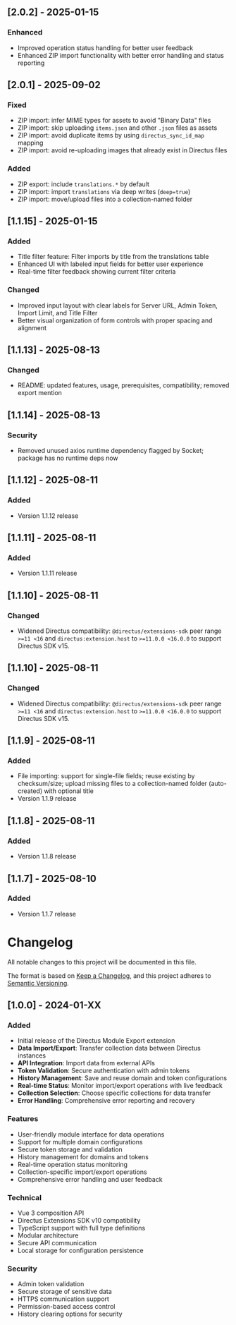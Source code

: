## [2.0.2] - 2025-01-15

### Enhanced
- Improved operation status handling for better user feedback
- Enhanced ZIP import functionality with better error handling and status reporting

## [2.0.1] - 2025-09-02

### Fixed
- ZIP import: infer MIME types for assets to avoid "Binary Data" files
- ZIP import: skip uploading `items.json` and other `.json` files as assets
- ZIP import: avoid duplicate items by using `directus_sync_id_map` mapping
- ZIP import: avoid re-uploading images that already exist in Directus files

### Added
- ZIP export: include `translations.*` by default
- ZIP import: import `translations` via deep writes (`deep=true`)
- ZIP import: move/upload files into a collection-named folder

## [1.1.15] - 2025-01-15

### Added
- Title filter feature: Filter imports by title from the translations table
- Enhanced UI with labeled input fields for better user experience
- Real-time filter feedback showing current filter criteria

### Changed
- Improved input layout with clear labels for Server URL, Admin Token, Import Limit, and Title Filter
- Better visual organization of form controls with proper spacing and alignment

## [1.1.13] - 2025-08-13

### Changed
- README: updated features, usage, prerequisites, compatibility; removed export mention

## [1.1.14] - 2025-08-13

### Security
- Removed unused axios runtime dependency flagged by Socket; package has no runtime deps now

## [1.1.12] - 2025-08-11

### Added
- Version 1.1.12 release

## [1.1.11] - 2025-08-11

### Added
- Version 1.1.11 release

## [1.1.10] - 2025-08-11

### Changed
- Widened Directus compatibility: `@directus/extensions-sdk` peer range `>=11 <16` and `directus:extension.host` to `>=11.0.0 <16.0.0` to support Directus SDK v15.

## [1.1.10] - 2025-08-11

### Changed
- Widened Directus compatibility: `@directus/extensions-sdk` peer range `>=11 <16` and `directus:extension.host` to `>=11.0.0 <16.0.0` to support Directus SDK v15.

## [1.1.9] - 2025-08-11

### Added
- File importing: support for single-file fields; reuse existing by checksum/size; upload missing files to a collection-named folder (auto-created) with optional title
- Version 1.1.9 release

## [1.1.8] - 2025-08-11

### Added
- Version 1.1.8 release

## [1.1.7] - 2025-08-10

### Added
- Version 1.1.7 release

# Changelog

All notable changes to this project will be documented in this file.

The format is based on [Keep a Changelog](https://keepachangelog.com/en/1.0.0/),
and this project adheres to [Semantic Versioning](https://semver.org/spec/v2.0.0.html).

## [1.0.0] - 2024-01-XX

### Added
- Initial release of the Directus Module Export extension
- **Data Import/Export**: Transfer collection data between Directus instances
- **API Integration**: Import data from external APIs
- **Token Validation**: Secure authentication with admin tokens
- **History Management**: Save and reuse domain and token configurations
- **Real-time Status**: Monitor import/export operations with live feedback
- **Collection Selection**: Choose specific collections for data transfer
- **Error Handling**: Comprehensive error reporting and recovery

### Features
- User-friendly module interface for data operations
- Support for multiple domain configurations
- Secure token storage and validation
- History management for domains and tokens
- Real-time operation status monitoring
- Collection-specific import/export operations
- Comprehensive error handling and user feedback

### Technical
- Vue 3 composition API
- Directus Extensions SDK v10 compatibility
- TypeScript support with full type definitions
- Modular architecture
- Secure API communication
- Local storage for configuration persistence

### Security
- Admin token validation
- Secure storage of sensitive data
- HTTPS communication support
- Permission-based access control
- History clearing options for security 